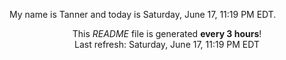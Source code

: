 My name is Tanner and today is Saturday, June 17, 11:19 PM EDT.

<p align="center">This <i>README</i> file is generated <b>every 3 hours</b>!</br>Last refresh: Saturday, June 17, 11:19 PM EDT<br /></p>
